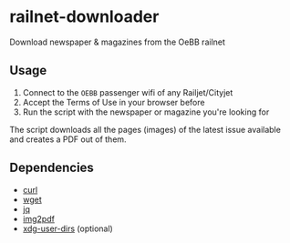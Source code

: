 # railnet-downloader

Download newspaper & magazines from the OeBB railnet

## Usage

1. Connect to the `OEBB` passenger wifi of any Railjet/Cityjet
2. Accept the Terms of Use in your browser before
3. Run the script with the newspaper or magazine you're looking for

The script downloads all the pages (images) of the latest issue available and creates a PDF out of them.

## Dependencies

- [curl](https://curl.haxx.se/)
- [wget](https://www.gnu.org/software/wget/)
- [jq](https://stedolan.github.io/jq/)
- [img2pdf](https://gitlab.mister-muffin.de/josch/img2pdf)
- [xdg-user-dirs](https://freedesktop.org/wiki/Software/xdg-user-dirs/) (optional)

